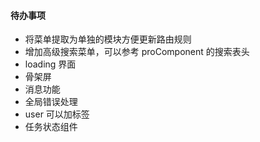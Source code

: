 #### 待办事项

- 将菜单提取为单独的模块方便更新路由规则
- 增加高级搜索菜单，可以参考 proComponent 的搜索表头
- loading 界面
- 骨架屏
- 消息功能
- 全局错误处理
- user 可以加标签
- 任务状态组件
